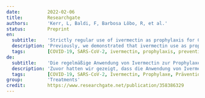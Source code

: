 ```yaml
---
date:          2022-02-06
title:         Researchgate
authors:       'Kerr, L, Baldi, F, Barbosa Lôbo, R, et al.'
status:        Preprint
en:
  subtitle:    'Strictly regular use of ivermectin as prophylaxis for COVID-19 leads to a 90% reduction in COVID-19 mortality rate, in a dose-response manner: definitive results of a prospective observational study of a strictly controlled 223,128 population from a city-wide program in Southern Brazil.'
  description: 'Previously, we demonstrated that ivermectin use as prophylaxis for COVID-19 was associated with reductions in COVID-19 infection, hospitalization, and mortality rates, and in the risk of dying from COVID-19, irrespective of regularity and accumulated use of ivermectin, in an observational, prospectively obtained data from a strictly controlled city-wide program in a city in Southern Brazil (Itajaí, SC, Brazil) of medically-based, optional use of ivermectin as prophylaxis for COVID-19. In this study, our objective was to explore the data obtained from the program to evaluate whether the level of regularity of ivermectin use impacted in the reductions in these outcomes, aiming to determine if ivermectin showed a progressive dose-, regularity-response in terms of protection from COVID-19 and COVID-19 related outcomes. Non-use of ivermectin was associated with a 10-times increase in mortality risk and 7-times increased risk of dying from COVID-19, compared to strictly regular use of ivermectin in a prospectively collected, strictly controlled population. A progressive dose-response pattern was observed between level of ivermectin use and level of protection from COVID-19 related outcomes and consistent across different levels of ivermectin use.'
  tags:        [COVID-19, SARS-CoV-2, ivermectin, prophylaxis, prevention, coronavirus]
de:
  subtitle:    'Die regelmäßige Anwendung von Ivermectin zur Prophylaxe von COVID-19 führt zu einer 90%igen Reduktion der COVID-19-Sterblichkeitsrate in einem Dosis-Wirkungs-Verhältnis: endgültige Ergebnisse einer prospektiven Beobachtungsstudie an einer streng kontrollierten Population von 223.128 einem stadtweiten Programm in Südbrasilien.'
  description: 'Zuvor hatten wir gezeigt, dass die Anwendung von Ivermectin zur Prophylaxe von COVID-19 mit einer Verringerung der COVID-19-Infektions-, Krankenhausaufenthalts- und Sterblichkeitsraten sowie des Risikos, an COVID-19 zu sterben, verbunden war, und zwar unabhängig von der Regelmäßigkeit und der Häufigkeit der Ivermectin-Anwendung. Dies wurde in einer prospektiven Beobachtungsstudie aus einem streng kontrollierten stadtweiten Programm in einer Stadt in Südbrasilien (Itajaí, SC, Brasilien) zur medizinisch begründeten, freiwilligen Anwendung von Ivermectin zur Prophylaxe von COVID-19 ermittelt. Ziel dieser Studie war es, die aus dem Programm gewonnenen Daten daraufhin zu untersuchen, ob der Grad der Regelmäßigkeit der Ivermectin-Anwendung einen Einfluss auf die Verringerung dieser Ergebnisse hatte, um festzustellen, ob Ivermectin eine progressive Dosis- und Regelmäßigkeitsreaktion in Bezug auf den Schutz vor COVID-19 und COVID-19-bezogenen Ergebnissen zeigte. Die Nichtanwendung von Ivermectin war mit einem 10-fachen Anstieg des Sterberisikos und einem 7-fachen Anstieg des Risikos, an COVID-19 zu sterben, verbunden, verglichen mit der streng regelmäßigen Anwendung von Ivermectin in einer prospektiv erhobenen, streng kontrollierten Population. Ein progressives Dosis-Wirkungs-Muster wurde zwischen dem Grad der Ivermectin-Anwendung und dem Grad des Schutz vor COVID-19-bedingten Ergebnissen und konsistent über verschiedene Stufen der Ivermectin-Anwendung.' 
  tags:        [COVID-19, SARS-CoV-2, Ivermectin, Prophylaxe, Prävention, Coronavirus]
group:         'Treatments'
credit:        https://www.researchgate.net/publication/358386329
---
```

